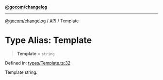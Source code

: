 [**@gocom/changelog**](../README.md)

***

[@gocom/changelog](../README.md) / [API](../Public/API.md) / Template

# Type Alias: Template

> **Template** = `string`

Defined in: [types/Template.ts:32](https://github.com/gocom/changelog/blob/d833f9f4723e9cd72f6aee7d9bd8b3ae0eed8089/src/types/Template.ts#L32)

Template string.
